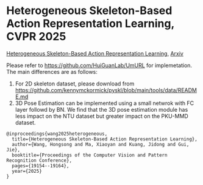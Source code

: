 # Heterogeneous Skeleton-Based Action Representation Learning, CVPR 2025
[Heterogeneous Skeleton-Based Action Representation Learning](https://openaccess.thecvf.com/content/CVPR2025/papers/Wang_Heterogeneous_Skeleton-Based_Action_Representation_Learning_CVPR_2025_paper.pdf), [Arxiv](https://arxiv.org/abs/2506.03481) 

Please refer to https://github.com/HuiGuanLab/UmURL for implemetation. The main differences are as follows:
1) For 2D skeleton dataset, please download from https://github.com/kennymckormick/pyskl/blob/main/tools/data/README.md
2) 3D Pose Estimation can be implemented using a small netwrok with FC layer followd by BN. We find that the 3D pose estimation module has less impact on the NTU dataset but greater impact on the PKU-MMD dataset.

```
@inproceedings{wang2025heterogeneous,
  title={Heterogeneous Skeleton-Based Action Representation Learning},
  author={Wang, Hongsong and Ma, Xiaoyan and Kuang, Jidong and Gui, Jie},
  booktitle={Proceedings of the Computer Vision and Pattern Recognition Conference},
  pages={19154--19164},
  year={2025}
}
